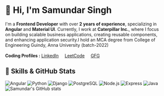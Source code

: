 # 👋 Hi, I'm Samundar Singh  
I'm a **Frontend Developer** with over **2 years of experience**, specializing in **Angular** and **Material UI**. Currently, I work at **Caterpillar Inc.**, where I focus on building scalable business applications, creating reusable components, and enhancing application security.I hold an MCA degree from College of Engineering Guindy, Anna University (batch-2022) <br><br>
<b> Coding Profiles :</b> [LinkedIn](https://www.linkedin.com/in/samundarsingh9525/)      &nbsp;&nbsp;&nbsp;     [LeetCode](https://leetcode.com/u/samundarsingh9525/)  &nbsp;&nbsp;&nbsp;     [GFG](https://www.geeksforgeeks.org/user/samundarsingh9525/)

## 🚀 Skills & GitHub Stats
![Angular](https://img.shields.io/badge/Angular-DD0031?style=for-the-badge&logo=angular&logoColor=white) ![Python](https://img.shields.io/badge/Python-3776AB?style=for-the-badge&logo=python&logoColor=white) ![Django](https://img.shields.io/badge/Django-092E20?style=for-the-badge&logo=django&logoColor=white) ![PostgreSQL](https://img.shields.io/badge/PostgreSQL-316192?style=for-the-badge&logo=postgresql&logoColor=white) ![Node.js](https://img.shields.io/badge/Node.js-339933?style=for-the-badge&logo=nodedotjs&logoColor=white) ![Express](https://img.shields.io/badge/Express-000000?style=for-the-badge&logo=express&logoColor=white) ![Java](https://img.shields.io/badge/Java-007396?style=for-the-badge&logo=java&logoColor=white) 
![Samundar's GitHub stats](https://github-readme-stats.vercel.app/api?username=Samundar9525&show_icons=true&theme=radical)
